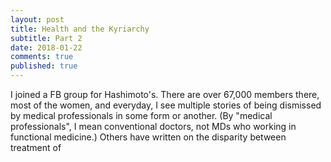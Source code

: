 ```yaml
---
layout: post
title: Health and the Kyriarchy
subtitle: Part 2
date: 2018-01-22
comments: true
published: true
---
```


I joined a FB group for Hashimoto's. There are over 67,000 members there, most of the women, and everyday, I see multiple stories of being dismissed by medical professionals in some form or another. (By "medical professionals", I mean conventional doctors, not MDs who working in functional medicine.) Others have written on the disparity between treatment of
